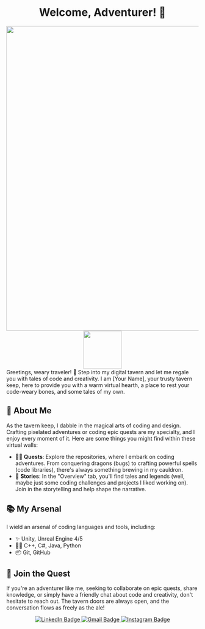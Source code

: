 

<h1 align="center">Welcome, Adventurer! 🍻</h1>

<div id="header" align="center">
  <img src="https://github.com/MoatazHellal/MoatazHellal/assets/114781052/e488940e-d270-4739-b34e-ffaf6deea6df" width="800"/>
</div>
<div id="header" align="center">
  <img src="https://i.gifer.com/Vp3L.gif" width="100"/>
</div>
Greetings, weary traveler! 🌄 Step into my digital tavern and let me regale you with tales of code and creativity. I am [Your Name], your trusty tavern keep, here to provide you with a warm virtual hearth, a place to rest your code-weary bones, and some tales of my own.

## 🍺 About Me

As the tavern keep, I dabble in the magical arts of coding and design. Crafting pixelated adventures or coding epic quests are my specialty, and I enjoy every moment of it. Here are some things you might find within these virtual walls:

- 🧙‍♂️ **Quests**: Explore the repositories, where I embark on coding adventures. From conquering dragons (bugs) to crafting powerful spells (code libraries), there's always something brewing in my cauldron.
- 📜 **Stories**: In the "Overview" tab, you'll find tales and legends (well, maybe just some coding challenges and projects I liked working on). Join in the storytelling and help shape the narrative.
## 📚 My Arsenal

I wield an arsenal of coding languages and tools, including:

- ✨ Unity, Unreal Engine 4/5
- 🧙‍♂️ C++, C#, Java, Python
- 📦 Git, GitHub
## 🌟 Join the Quest

If you're an adventurer like me, seeking to collaborate on epic quests, share knowledge, or simply have a friendly chat about code and creativity, don't hesitate to reach out. The tavern doors are always open, and the conversation flows as freely as the ale!
   <div align="center" id="badges">
  <a href="https://www.linkedin.com/in/moataz-hellal-54ba16226/">
    <img src="https://img.shields.io/badge/LinkedIn-blue?style=for-the-badge&logo=linkedin&logoColor=white" alt="LinkedIn Badge"/>
  </a>
  <a href="moataz.hellal@insat.ucar.tn">
    <img src="https://img.shields.io/badge/Gmail-D14836?style=for-the-badge&logo=gmail&logoColor=white" alt="Gmail Badge"/>
  </a>
  <a href="https://www.instagram.com/marcovicii/">
    <img src="https://img.shields.io/badge/Instagram-E4405F?style=for-the-badge&logo=instagram&logoColor=white" alt="Instagram Badge"/>
  </a>
</div>

